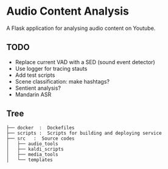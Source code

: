 # Audio Content Analysis
A Flask application for analysing audio content on Youtube.

## TODO
- Replace current VAD with a SED (sound event detector)
- Use logger for tracing stauts
- Add test scripts
- Scene classification: make hashtags?
- Sentient analysis?
- Mandarin ASR

## Tree
```
├── docker  :  Dockefiles
├── scripts :  Scripts for building and deploying service
├── src   :  Source codes
│   ├── audio_tools
│   ├── kaldi_scripts
│   ├── media_tools
│   └── templates
```
